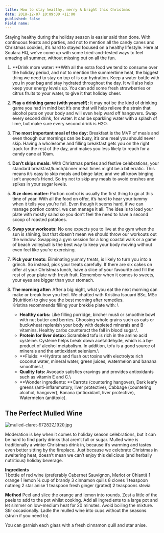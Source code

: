 ```yaml
---
title: How to stay healthy, merry & bright this Christmas
date: 2018-12-07 10:09:00 +11:00
published: false
Field name: 
---
```


Staying healthy during the holiday season is easier said than done. With continuous feasts and parties, and not to mention all the candy canes and Christmas cookies, it’s hard to stayed focused on a healthy lifestyle. Here at Soulara HQ, we’ve come up with some tried-and-tested ways to feel amazing all summer, without missing out on all the fun.

1. **Drink more water: **With all the extra food we tend to consume over the holiday period, and not to mention the summertime heat, the biggest thing we need to stay on top of is our hydration. Keep a water bottle with you in your bag and stay hydrated throughout the day. It will also help keep your energy levels up. You can add some fresh strawberries or citrus fruits to your water, to give it that holiday cheer.

2. **Play a drinking game (with yourself):** It may not be the kind of drinking game you had in mind but it’s one that will help relieve the strain that alcohol puts on your body and will even help ward off hangovers. Swap every second drink, for water. It can be sparkling water with a splash of lime, but make sure every second drink is H2O.

3. **The most important meal of the day:** Breakfast is the MVP of meals and even though our mornings can be busy, it’s one meal you should never skip. Having a wholesome and filling breakfast gets you on the right track for the rest of the day, and makes you less likely to reach for a candy cane at 10am.

4. **Don’t skips meals:** With Christmas parties and festive celebrations, your standard breakfast/lunch/dinner meal times might be a bit erratic. This means it’s easy to skip meals and binge later, and we all know binging isn’t anyone’s friend. So try not to skip any meals to avoid crashes and spikes in your sugar levels.

5. **Size does matter:** Portion control is usually the first thing to go at this time of year. With all the food on offer, it’s hard to hear your tummy when it tells you you’re full. Even though it seems hard, if we can manage portion control, we can manage it all. The idea is to load your plate with mostly salad so you don’t feel the need to have a second scoop of roasted potatoes.

6. **Swap your workouts:** No one expects you to live at the gym when the sun is shining, but that doesn’t mean we should throw our workouts out the window. Swapping a gym session for a long coastal walk or a game of beach volleyball is the best way to keep your body moving without even feel like you’re exercising.

7. **Pick your treats:** Eliminating yummy treats, is likely to turn you into a grinch. So instead, pick your treats carefully. If there are six cakes on offer at your Christmas lunch, have a slice of your favourite and fill the rest of your plate with fresh fruit. Remember when it comes to sweets, your eyes are bigger than your stomach.

8. **The morning after:** After a big night, what you eat the next morning can make or break how you feel. We chatted with  Kristina Isouard BSc, MSc (Nutrition) to give you the best morning after remedies.\
   Kristina recommends filling your brekkie plate with: \
   -  **Healthy carbs:** Like filling porridge, bircher musli or smoothie bowl with nut butter and berries. Choosing whole grains such as oats or buckwheat replenish your body with depleted minerals and B-vitamins. Healthy carbs counteract the fall in blood sugar.\
   - **Protein for liver detox:** Scrambled tofu is rich in the amino acid cysteine. Cysteine helps break down acetaldehyde, which is a by-product of alcohol metabolism. In addition, tofu is a good source of minerals and the antioxidant selenium.\
   - **Fluids: **Hydrate and flush out toxins with electrolyte rich coconut water, mineral water, green juices, watermelon and banana smoothies.\
   - **Quality fats:** Avocado satisfies cravings and provides antioxidants such as vitamin E and C.\
   - **Wonder ingredients: **Carrots (countering hangover), Dark leafy greens (anti-inflammatory, liver protective), Cabbage (countering alcohol, hangover), Banana (antioxidant, liver protective), Watermelon (antitoxic).

## 

## The Perfect Mulled Wine

![mulled-claret-972827_1920.jpg](/uploads/mulled-claret-972827_1920.jpg)

Moderation is key when it comes to holiday season celebrations, but it can be hard to find party drinks that aren’t full or sugar. Mulled wine is traditionally a winter Christmas drink in, because it’s warming and tastes even better sitting by the fireplace. Just because we celebrate Christmas in sweltering heat, doesn’t mean we can’t enjoy this delicious (and herbally nutritious) holiday beverage.

**Ingredients**\
1 bottle of red wine (preferably Cabernet Sauvignon, Merlot or Chianti)
1 orange
1 lemon
¼ cup of brandy
3 cinnamon quills
8 cloves
1 teaspoon nutmeg
2 star anise
1 teaspoon fresh ginger (grated)
2 teaspoons stevia

**Method**
Peel and slice the orange and lemon into rounds. Zest a little of the peels to add to the pot whilst cooking.
Add all ingredients to a large pot and let simmer on low-medium heat for 20 minutes. Avoid boiling the mixture. Stir occasionally.
Ladle the mulled wine into cups without the seasons (strain if you need to).

You can garnish each glass with a fresh cinnamon quill and star anise.